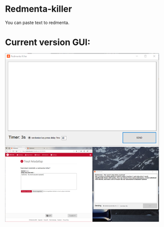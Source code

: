 # Redmenta-killer
 You can paste text to redmenta.
# Current version GUI:
![GUI](https://github.com/kapasifulop/Redmenta-killer/blob/master/Redmenta%20killer/images/image1.png?raw=true)
![GUI](https://github.com/kapasifulop/Redmenta-killer/blob/master/Redmenta%20killer/images/image2.png?raw=true)